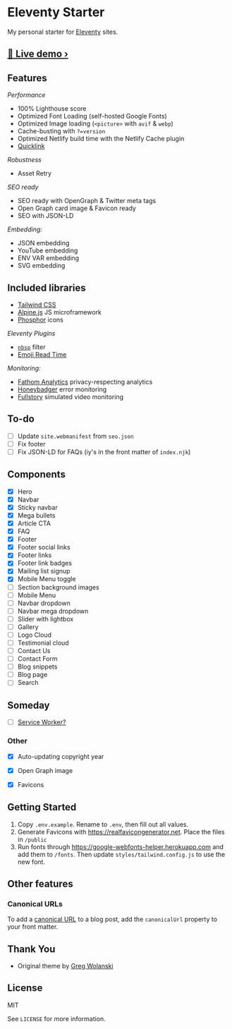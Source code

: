 # Eleventy Starter

My personal starter for [Eleventy](https://www.11ty.dev) sites.

## [📱 Live demo ›](https://razorux-eleventy-starter.netlify.app/)

## Features

*Performance*
* 100% Lighthouse score
* Optimized Font Loading (self-hosted Google Fonts)
* Optimized Image loading (`<picture>` with `avif` & `webp`)
* Cache-busting with `?=version`
* Optimized Netlify build time with the Netlify Cache plugin
* [Quicklink](https://github.com/GoogleChromeLabs/quicklink)

*Robustness*
* Asset Retry

*SEO ready*
* SEO ready with OpenGraph & Twitter meta tags
* Open Graph card image & Favicon ready
* SEO with JSON-LD

*Embedding:*
* JSON embedding
* YouTube embedding
* ENV VAR embedding
* SVG embedding

## Included libraries
* [Tailwind CSS](https://tailwindcss.com)
* [Alpine.js](https://alpinejs.dev) JS microframework
* [Phosphor](https://phosphoricons.com) icons

*Eleventy Plugins*
* [`nbsp`](https://github.com/jeremenichelli/eleventy-nbsp-filter#readme) filter
* [Emoji Read Time](https://github.com/5t3ph/eleventy-plugin-emoji-readtime)

*Monitoring:*
* [Fathom Analytics](http://usefathom.com) privacy-respecting analytics
* [Honeybadger](http://honeybadger.io) error monitoring
* [Fullstory](https://www.fullstory.com) simulated video monitoring



## To-do
- [ ] Update `site.webmanifest` from `seo.json`
- [ ] Fix footer
- [ ] Fix JSON-LD for FAQs (iy's in the front matter of `index.njk`)

## Components
- [x] Hero
- [x] Navbar
- [x] Sticky navbar
- [x] Mega bullets
- [x] Article CTA
- [x] FAQ
- [x] Footer
- [x] Footer social links
- [x] Footer links
- [x] Footer link badges
- [x] Mailing list signup
- [x] Mobile Menu toggle
- [ ] Section background images
- [ ] Mobile Menu
- [ ] Navbar dropdown
- [ ] Navbar mega dropdown
- [ ] Slider with lightbox
- [ ] Gallery
- [ ] Logo Cloud
- [ ] Testimonial cloud
- [ ] Contact Us
- [ ] Contact Form
- [ ] Blog snippets
- [ ] Blog page
- [ ] Search

## Someday

- [ ] [Service Worker?](https://www.npmjs.com/package/eleventy-plugin-pwa)


### Other
- [x] Auto-updating copyright year
- [x] Open Graph image
- [x] Favicons


## Getting Started

1. Copy `.env.example`. Rename to `.env`, then fill out all values.
2. Generate Favicons with https://realfavicongenerator.net. Place the files in `/public`
3. Run fonts through https://google-webfonts-helper.herokuapp.com and add them to `/fonts`.
Then update `styles/tailwind.config.js` to use the new font.

## Other features

### Canonical URLs

To add a [canonical URL](https://developers.google.com/search/docs/crawling-indexing/consolidate-duplicate-urls) to a blog post, add the `canonicalUrl` property to your front matter.


## Thank You

* Original theme by [Greg Wolanski](https://gregwolanski.com)


## License

MIT

See `LICENSE` for more information.
